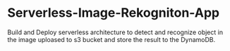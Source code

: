# Serverless-Image-Rekogniton-App
Build and Deploy serverless architecture to detect and recognize object in the image uploased to s3 bucket and store the result to the DynamoDB.
